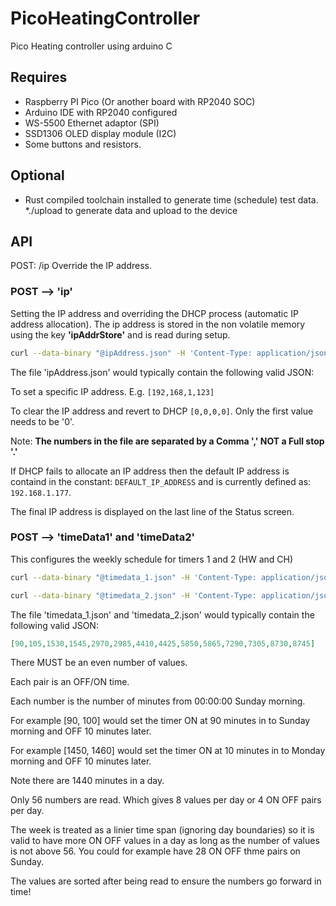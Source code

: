 # PicoHeatingController

Pico Heating controller using arduino C

## Requires

* Raspberry PI Pico (Or another board with RP2040 SOC)
* Arduino IDE with RP2040 configured
* WS-5500 Ethernet adaptor (SPI)
* SSD1306 OLED display module (I2C)
* Some buttons and resistors.

## Optional

* Rust compiled toolchain installed to generate time (schedule) test data.
*./upload to generate data and upload to the device

## API

POST: /ip Override the IP address.  

### POST --> 'ip'

Setting the IP address and overriding the DHCP process (automatic IP address allocation). The ip address is stored in the non volatile memory using the key **'ipAddrStore'** and is read during setup.

``` bash
curl --data-binary "@ipAddress.json" -H 'Content-Type: application/json' http://192.168.1.177/ip
```

The file 'ipAddress.json' would typically contain the following valid JSON:

To set a specific IP address. E.g. ```[192,168,1,123]```

To clear the IP address and revert to DHCP ```[0,0,0,0]```.
Only the first value needs to be '0'.

Note: **The numbers in the file are separated by a Comma ',' NOT a Full stop '.'**

If DHCP fails to allocate an IP address then the default IP address is containd in the constant: ```DEFAULT_IP_ADDRESS``` and is currently defined as: ```192.168.1.177```.

The final IP address is displayed on the last line of the Status screen.

### POST --> 'timeData1' and 'timeData2'

This configures the weekly schedule for timers 1 and 2 (HW and CH)

``` bash
curl --data-binary "@timedata_1.json" -H 'Content-Type: application/json' http://192.168.1.177/timedata1
```

``` bash
curl --data-binary "@timedata_2.json" -H 'Content-Type: application/json' http://192.168.1.177/timedata2
```

The file 'timedata_1.json' and 'timedata_2.json' would typically contain the following valid JSON:

``` json
[90,105,1530,1545,2970,2985,4410,4425,5850,5865,7290,7305,8730,8745]
```

There MUST be an even number of values.

Each pair is an OFF/ON time.

Each number is the number of minutes from 00:00:00 Sunday morning.

For example [90, 100] would set the timer ON at 90 minutes in to Sunday morning and OFF 10 minutes later.

For example [1450, 1460] would set the timer ON at 10 minutes in to Monday morning and OFF 10 minutes later.

Note there are 1440 minutes in a day.

Only 56 numbers are read. Which gives 8 values per day or 4 ON OFF pairs per day.

The week is treated as a linier time span (ignoring day boundaries) so it is valid to have more ON OFF values in a day as long as the number of values is not above 56. You could for example have 28 ON OFF thme pairs on Sunday.

The values are sorted after being read to ensure the numbers go forward in time!
